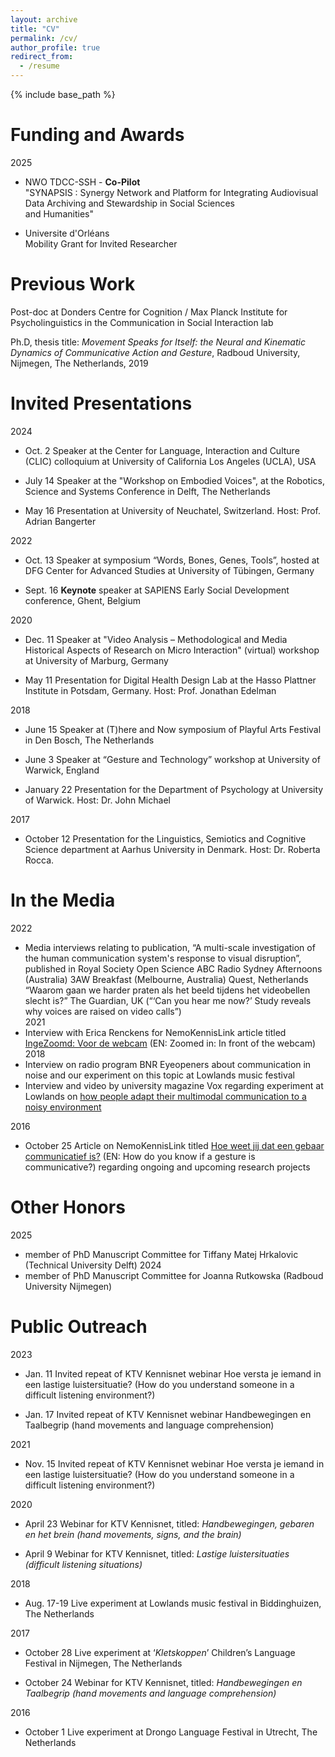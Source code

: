 ```yaml
---
layout: archive
title: "CV"
permalink: /cv/
author_profile: true
redirect_from:
  - /resume
---
```


{% include base_path %}

Funding and Awards
======
2025
- NWO TDCC-SSH - <b>Co-Pilot</b><br>
"SYNAPSIS : Synergy Network and Platform for Integrating Audiovisual Data Archiving and Stewardship in Social Sciences <br>
and Humanities"<br>

- Universite d'Orléans <br>
Mobility Grant for Invited Researcher

Previous Work 
======
Post-doc at Donders Centre for Cognition / Max Planck Institute for Psycholinguistics in the Communication in Social Interaction lab

Ph.D, thesis title: *Movement Speaks for Itself: the Neural and Kinematic Dynamics of Communicative Action and Gesture*, Radboud University, Nijmegen, The Netherlands, 2019

  
Invited Presentations
======

2024
- Oct. 2    Speaker at the Center for Language, Interaction and Culture (CLIC) colloquium at University of California Los Angeles (UCLA), USA

- July 14   Speaker at the "Workshop on Embodied Voices", at the Robotics, Science and Systems Conference in Delft, The Netherlands

- May 16    Presentation at University of Neuchatel, Switzerland. Host: Prof. Adrian Bangerter

2022
- Oct. 13   Speaker at symposium “Words, Bones, Genes, Tools”, hosted at DFG Center for Advanced Studies at University of Tübingen, Germany

- Sept. 16  **Keynote** speaker at SAPIENS Early Social Development conference, Ghent, Belgium

2020
- Dec. 11   Speaker at "Video Analysis – Methodological and Media Historical Aspects of Research on Micro Interaction" (virtual) workshop at University of Marburg, Germany

- May 11    Presentation for Digital Health Design Lab at the Hasso Plattner Institute in Potsdam, Germany. Host: Prof. Jonathan Edelman

2018
- June 15	Speaker at (T)here and Now symposium of Playful Arts Festival in Den Bosch, The Netherlands

- June 3	Speaker at “Gesture and Technology” workshop at University of Warwick, England

- January 22 	Presentation for the Department of Psychology at University of Warwick. Host: Dr. John Michael

2017	
- October 12	Presentation for the Linguistics, Semiotics and Cognitive Science department at Aarhus University in Denmark.  Host: Dr. Roberta Rocca.

In the Media
======
2022
- 	Media interviews relating to publication, “A multi-scale investigation of the human communication system's response to visual disruption”, published in Royal Society Open Science
      ABC Radio Sydney Afternoons  (Australia)
		  3AW Breakfast (Melbourne, Australia)
      Quest, Netherlands “Waarom gaan we harder praten als het beeld tijdens het videobellen slecht is?”
      The Guardian, UK (“‘Can you hear me now?’ Study reveals why voices are raised on video calls”)		
2021
-   Interview with Erica Renckens for NemoKennisLink article titled [IngeZoomd: Voor de webcam](https://www.nemokennislink.nl/publicaties/ingezoomd-voor-de-webcam/) (EN: Zoomed in: In front of the webcam)
2018
-   Interview on radio program BNR Eyeopeners about communication in noise and our experiment on this topic at Lowlands music festival
-   Interview and video by university magazine Vox regarding experiment at Lowlands on [how people adapt their multimodal communication to a noisy environment](https://www.youtube.com/watch?v=8owQmEMpG6o)

2016
-  October 25	Article on NemoKennisLink titled [Hoe weet jij dat een gebaar communicatief is?](https://www.nemokennislink.nl/publicaties/hoe-weet-je-dat-een-gebaar-iets-betekent/) (EN: How do you know if a gesture is communicative?) regarding ongoing and upcoming research projects

Other Honors
======
2025
- member of PhD Manuscript Committee for Tiffany Matej Hrkalovic (Technical University Delft)
2024
- member of PhD Manuscript Committee for Joanna Rutkowska (Radboud University Nijmegen)

Public Outreach
======
2023
- Jan. 11	Invited repeat of KTV Kennisnet webinar Hoe versta je iemand in een lastige luistersituatie? (How do you understand someone in a difficult listening environment?)

- Jan. 17	Invited repeat of KTV Kennisnet webinar Handbewegingen en Taalbegrip (hand movements and language comprehension)

2021
- Nov. 15	Invited repeat of KTV Kennisnet webinar Hoe versta je iemand in een lastige luistersituatie? (How do you understand someone in a difficult listening environment?)

2020
- April 23    Webinar for KTV Kennisnet, titled: *Handbewegingen, gebaren en het brein (hand movements, signs, and the brain)*

- April 9     Webinar for KTV Kennisnet, titled: *Lastige luistersituaties (difficult listening situations)*

2018
- Aug. 17-19	Live experiment at Lowlands music festival in Biddinghuizen, The Netherlands

2017
- October 28	Live experiment at ‘*Kletskoppen*’ Children’s Language Festival in Nijmegen, The Netherlands

- October 24	Webinar for KTV Kennisnet, titled: *Handbewegingen en Taalbegrip (hand movements and language comprehension)*

2016
- October 1	Live experiment at Drongo Language Festival in Utrecht, The Netherlands

  

